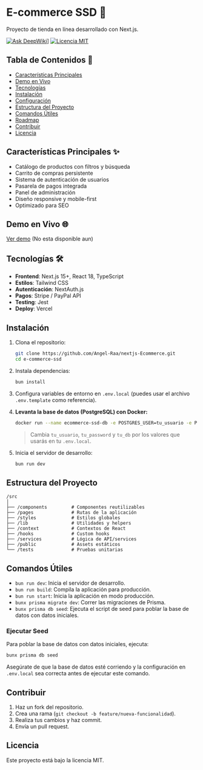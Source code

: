 # E-commerce SSD 🛒

Proyecto de tienda en línea desarrollado con Next.js.

[![Ask DeepWiki](https://deepwiki.com/badge.svg)](https://deepwiki.com/Angel-Raa/nextjs-Ecommerce)] 
[![Licencia MIT](https://img.shields.io/badge/Licencia-MIT-green.svg)](https://opensource.org/licenses/MIT)

## Tabla de Contenidos 📖

- [Características Principales](#características-principales-)
- [Demo en Vivo](#demo-en-vivo-)
- [Tecnologías](#tecnologías-)
- [Instalación](#instalación-)
- [Configuración](#configuración-)
- [Estructura del Proyecto](#estructura-del-proyecto-)
- [Comandos Útiles](#comandos-útiles-)
- [Roadmap](#roadmap-)
- [Contribuir](#contribuir-)
- [Licencia](#licencia-)

## Características Principales ✨

- Catálogo de productos con filtros y búsqueda
- Carrito de compras persistente
- Sistema de autenticación de usuarios
- Pasarela de pagos integrada
- Panel de administración
- Diseño responsive y mobile-first
- Optimizado para SEO

## Demo en Vivo 🌐

[Ver demo]() (No esta  disponible aun)

## Tecnologías 🛠️

- **Frontend**: Next.js 15+, React 18, TypeScript
- **Estilos**: Tailwind CSS 
- **Autenticación**: NextAuth.js
- **Pagos**: Stripe / PayPal API
- **Testing**: Jest
- **Deploy**: Vercel


## Instalación

1. Clona el repositorio:

    ```bash
    git clone https://github.com/Angel-Raa/nextjs-Ecommerce.git
    cd e-commerce-ssd
    ```

2. Instala dependencias:

    ```bash
    bun install
    ```

3. Configura variables de entorno en `.env.local` (puedes usar el archivo `.env.template` como referencia).

4. **Levanta la base de datos (PostgreSQL) con Docker:**

    ```bash
    docker run --name ecommerce-ssd-db -e POSTGRES_USER=tu_usuario -e POSTGRES_PASSWORD=tu_password -e POSTGRES_DB=tu_db -p 5432:5432 -d postgres:15
    ```

    > Cambia `tu_usuario`, `tu_password` y `tu_db` por los valores que usarás en tu `.env.local`.

5. Inicia el servidor de desarrollo:

    ```bash
    bun run dev
    ```

## Estructura del Proyecto

```
/src
│
├── /components         # Componentes reutilizables
├── /pages              # Rutas de la aplicación
├── /styles             # Estilos globales
├── /lib                # Utilidades y helpers
├── /context            # Contextos de React
├── /hooks              # Custom hooks
├── /services           # Lógica de API/services
├── /public             # Assets estáticos
└── /tests              # Pruebas unitarias
```
## Comandos Útiles

- `bun run dev`: Inicia el servidor de desarrollo.
- `bun run build`: Compila la aplicación para producción.
- `bun run start`: Inicia la aplicación en modo producción.
- `bunx prisma migrate dev`: Correr las migraciones de Prisma.
- `bunx prisma db seed`: Ejecuta el script de seed para poblar la base de datos con datos iniciales.

### Ejecutar Seed

Para poblar la base de datos con datos iniciales, ejecuta:

```bash
bunx prisma db seed
```

Asegúrate de que la base de datos esté corriendo y la configuración en `.env.local` sea correcta antes de ejecutar este comando.

## Contribuir

1. Haz un fork del repositorio.
2. Crea una rama (`git checkout -b feature/nueva-funcionalidad`).
3. Realiza tus cambios y haz commit.
4. Envía un pull request.

## Licencia

Este proyecto está bajo la licencia MIT.
